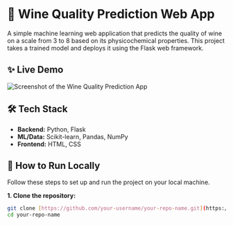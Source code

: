 # 🍷 Wine Quality Prediction Web App

A simple machine learning web application that predicts the quality of wine on a scale from 3 to 8 based on its physicochemical properties. This project takes a trained model and deploys it using the Flask web framework.

## ✨ Live Demo

![Screenshot of the Wine Quality Prediction App](image_7d7449.png)

## 🛠️ Tech Stack

- **Backend:** Python, Flask
- **ML/Data:** Scikit-learn, Pandas, NumPy
- **Frontend:** HTML, CSS

## 🚀 How to Run Locally

Follow these steps to set up and run the project on your local machine.

**1. Clone the repository:**
```bash
git clone [https://github.com/your-username/your-repo-name.git](https://github.com/your-username/your-repo-name.git)
cd your-repo-name
